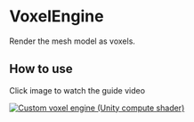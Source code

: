 # VoxelEngine
Render the mesh model as voxels.
 ## How to use
 
 Click image to watch the guide video
 
 [![Custom voxel engine (Unity compute shader)](http://img.youtube.com/vi/NdR2Rbb3ByY/0.jpg)](https://youtu.be/NdR2Rbb3ByY?t=0s)
